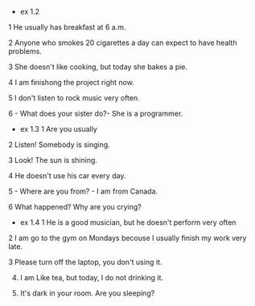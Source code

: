 * ex 1.2

1 He usually has breakfast at 6 a.m.

2 Anyone who smokes 20 cigarettes a day can expect to have health problems.

3 She doesn't like cooking, but today she bakes a pie.

4 I am finishong the project right now.

5 I don't listen to rock music very often.

6 - What does your sister do?- She is a programmer.

* ex 1.3
1 Are you usually 

2 Listen! Somebody is singing.

3 Look! The sun is shining.

4 He doesn't use his car every day.

5 - Where are you from? - I am from Canada.

6 What happened? Why are you crying?


* ex 1.4
1 He is a good musician, but he doesn't perform very often

2 I am go to the gym on Mondays becouse I usually finish my work very late.

3 Please turn off the laptop, you don't using it.

4. I am Like tea, but today, I do not drinking it.

5. It's dark in your room. Are you sleeping?




